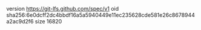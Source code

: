version https://git-lfs.github.com/spec/v1
oid sha256:6e0dcff2dc4bbdf16a5a5940449e11ec235628cde581e26c8678944a2ac9d2f6
size 16820
